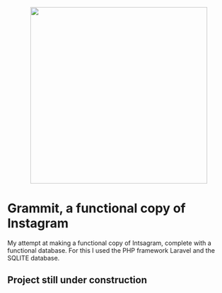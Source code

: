 <p align="center"><img src="https://res.cloudinary.com/dtfbvvkyp/image/upload/v1566331377/laravel-logolockup-cmyk-red.svg" width="400"></p>

# Grammit, a functional copy of Instagram

My attempt at making a functional copy of Intsagram, complete with a functional database.
For this I used the PHP framework Laravel and the SQLITE database.

## Project still under construction
